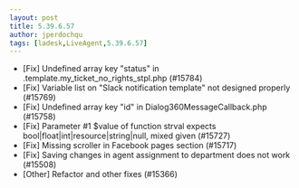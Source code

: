 ```yaml
---
layout: post
title: 5.39.6.57
author: jperdochqu
tags: [ladesk,LiveAgent,5.39.6.57]
---
```


- [Fix] Undefined array key "status" in .template.my_ticket_no_rights_stpl.php (#15784)
- [Fix] Variable list on "Slack notification template" not designed properly (#15769)
- [Fix] Undefined array key "id" in Dialog360MessageCallback.php (#15758)
- [Fix] Parameter #1 $value of function strval expects bool|float|int|resource|string|null, mixed given (#15727)
- [Fix] Missing scroller in Facebook pages section (#15717)
- [Fix] Saving changes in agent assignment to department does not work (#15508)
- [Other] Refactor and other fixes (#15366)
